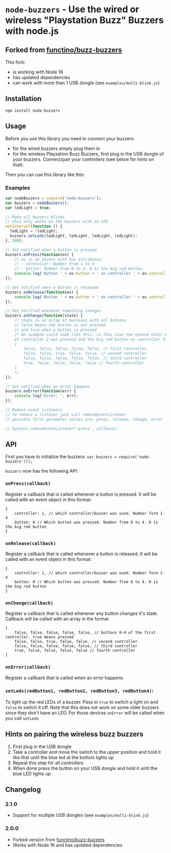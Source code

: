 # `node-buzzers` - Use the wired or wireless "Playstation Buzz" Buzzers with node.js

## Forked from [functino/buzz-buzzers](https://github.com/functino/buzz-buzzers)

This fork:

- is working with Node 16
- has updated dependencies
- can work with more than 1 USB dongle (see `examples/multi-blink.js`)

## Installation

`npm install node-buzzers`

## Usage

Before you use this library you need to connect your buzzers:
- for the wired buzzers simply plug them in
- for the wireless Playsation Buzz Buzzers, first plug in the USB dongle of your buzzers. Connect/pair your controllers (see below for hints on that).

Then you can use this library like this:

### Examples

```js
var nodeBuzzers = require('node-buzzers');
var buzzers = nodeBuzzers();
var ledLight = true;

// Make all buzzers blinks
// this only works on the buzzers with an LED
setInterval(function () {
  ledLight = !ledLight;
  buzzers.setLeds(ledLight, ledLight, ledLight, ledLight);
}, 500);

// Get notified when a button is pressed
buzzers.onPress(function(ev) {
	// ev is an object with two attributes:
	// - controller: Number from 1 to 4
	// - button: Number from 0 to 4. 0 is the big red button.
	console.log('Button ' + ev.button + ' on controller ' + ev.controller + ' pressed');
});

// Get notified when a button is released
buzzers.onRelease(function(ev) {
	console.log('Button ' + ev.button + ' on controller ' + ev.controller + ' released');
});

// Get notified whenever something changes
buzzers.onChange(function(state) {
	// state is an array of booleans with all buttons
	// false means the button is not pressed
	// and true when a button is pressed
	/* An example could look like this, in this case the second color button
	of controller 2 was pressed and the big red button on controller four is pressed
	[
        false, false, false, false, false, // first controller
        false, false, true, false, false, // second controller
        false, false, false, false, false, // third controller
        true, false, false, false, false // fourth controller
    ]
	*/
});

// Get notified when an error happens
buzzers.onError(function(err) {
	console.log('Error: ', err);
});

// Remove event listeners
// To remove a listener just call removeEventListener
// possible first parameter values are: press, release, change, error

// buzzers.removeEventListener('press', callback);
```

## API

First you have to initialize the buzzers:
`var buzzers = require('node-buzzers')();`

`buzzers` now has the following API:

### `onPress(callback)`
Register a callback that is called whenever a button is pressed. It will be called with an event object in this format:

```
{
	controller: 1, // which controller/buzzer was used. Number form 1-4
	button: 0 // Which button was pressed. Number from 0 to 4. 0 is the big red button
}
```

### `onRelease(callback)`

Register a callback that is called whenever a button is released. It will be called with an event object in this format:

```
{
	controller: 1, // which controller/buzzer was used. Number form 1-4
	button: 0 // Which button was pressed. Number from 0 to 4. 0 is the big red button
}
```

### `onChange(callback)`

Register a callback that is called whenever any button changes it's state. Callback will be called with an array in the format

```
[
    false, false, false, false, false, // buttons 0-4 of the first controller. true means pressed
    false, false, true, false, false, // second controller
    false, false, false, false, false, // third controller
    true, false, false, false, false // fourth controller
]
```

### `onError(callback)`

Register a callback that is called when an error happens

### `setLeds(redButton1, redButton2, redButton3, redButton4)`:

To light up the red LEDs of a buzzer. Pass in `true` to switch a light on and `false` to switch it off. Note that this does not work on some older buzzers since they don't have an LED. For those devices `onError` will be called when you call `setLeds`

## Hints on pairing the wireless buzz buzzers

1. First plug in the USB dongle
2. Take a controller and move the switch to the upper position and hold it like that until the blue led at the bottom lights up
3. Repeat this step for all controllers
4. When done press the button on your USB dongle and hold it until the blue LED lights up

## Changelog

### 2.1.0
- Support for multiple USB dongles (see `examples/multi-blink.js`)

### 2.0.0
- Forked version from [functino/buzz-buzzers](https://github.com/functino/buzz-buzzers)
- Works with Node 16 and has updated dependencies
